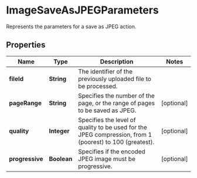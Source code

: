 

# ImageSaveAsJPEGParameters

Represents the parameters for a save as JPEG action.
## Properties

Name | Type | Description | Notes
------------ | ------------- | ------------- | -------------
**fileId** | **String** | The identifier of the previously uploaded file to be processed. | 
**pageRange** | **String** | Specifies the number of the page, or the range of pages to be saved as JPEG. |  [optional]
**quality** | **Integer** | Specifies the level of quality to be used for the JPEG compression, from 1 (poorest) to 100 (greatest). |  [optional]
**progressive** | **Boolean** | Specifies if the encoded JPEG image must be progressive. |  [optional]



